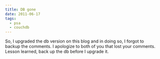 ```yaml
---
title: DB gone
date: 2011-06-17
tags:
  - psa
  - couchdb
---
```


So, I upgraded the db version on this blog and in doing so, I forgot to backup the comments. I apologize to both of you that lost your comments. Lesson learned, back up the db before I upgrade it.
